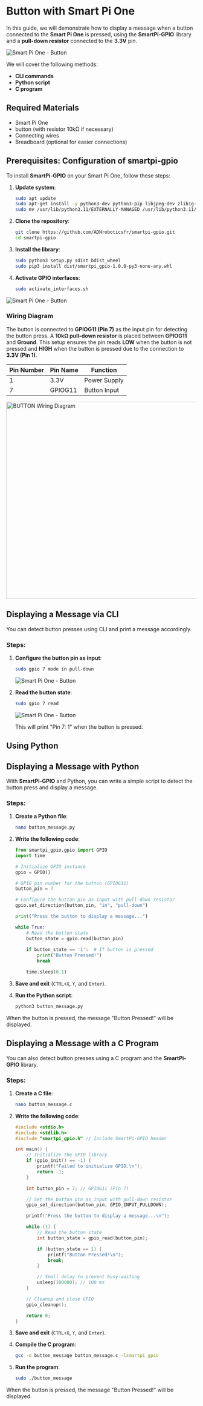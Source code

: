 # Button with Smart Pi One

In this guide, we will demonstrate how to display a message when a button connected to the **Smart Pi One** is pressed, using the **SmartPi-GPIO** library and a **pull-down resistor** connected to the **3.3V** pin.

![Smart Pi One - Button](../../../img/SmartPi/Sensors&Modules/SmartPi_Button_Control/SmartPi_Button_Control_1.png)

We will cover the following methods:
- **CLI commands**
- **Python script**
- **C program**

## Required Materials

- Smart Pi One
- button (with resistor 10kΩ if necessary)
- Connecting wires
- Breadboard (optional for easier connections)

## Prerequisites: Configuration of smartpi-gpio

To install **SmartPi-GPIO** on your Smart Pi One, follow these steps:

1. **Update system**:
   ```bash
   sudo apt update 
   sudo apt-get install -y python3-dev python3-pip libjpeg-dev zlib1g-dev libtiff-dev
   sudo mv /usr/lib/python3.11/EXTERNALLY-MANAGED /usr/lib/python3.11/EXTERNALLY-MANAGED.old
   ```

2. **Clone the repository**:
   ```bash
   git clone https://github.com/ADNroboticsfr/smartpi-gpio.git
   cd smartpi-gpio
   ```

3. **Install the library**:
   ```bash
   sudo python3 setup.py sdist bdist_wheel
   sudo pip3 install dist/smartpi_gpio-1.0.0-py3-none-any.whl
   ```

4. **Activate GPIO interfaces**:
   ```bash
   sudo activate_interfaces.sh
   ``` 

![Smart Pi One - Button](../../../img/SmartPi/Sensors&Modules/SmartPi_Button_Control/SmartPi_Button_Control_3.png)


### Wiring Diagram

The button is connected to **GPIOG11 (Pin 7)** as the input pin for detecting the button press. A **10kΩ pull-down resistor** is placed between **GPIOG11** and **Ground**. This setup ensures the pin reads **LOW** when the button is not pressed and **HIGH** when the button is pressed due to the connection to **3.3V (Pin 1)**.

| **Pin Number** | **Pin Name**          | **Function**           |
|----------------|-----------------------|------------------------|
| 1              | 3.3V                  | Power Supply            |
| 7              | GPIOG11               | Button Input            |


<img src="../../../img/SmartPi/Sensors&Modules/SmartPi_Button_Control/SmartPi_Button_Control_2.png" width="520" alt="BUTTON Wiring Diagram">

## Displaying a Message via CLI

You can detect button presses using CLI and print a message accordingly.

### Steps:

1. **Configure the button pin as input**:
   ```bash
   sudo gpio 7 mode in pull-down
   ```

   ![Smart Pi One - Button](../../../img/SmartPi/Sensors&Modules/SmartPi_Button_Control/SmartPi_Button_Control_4.png)

2. **Read the button state**:
   ```bash
   sudo gpio 7 read
   ```

   ![Smart Pi One - Button](../../../img/SmartPi/Sensors&Modules/SmartPi_Button_Control/SmartPi_Button_Control_5.png)

   This will print "Pin 7: 1" when the button is pressed.

## Using Python

## Displaying a Message with Python

With **SmartPi-GPIO** and Python, you can write a simple script to detect the button press and display a message.

### Steps:

1. **Create a Python file**:
   ```bash
   nano button_message.py
   ```

2. **Write the following code**:

   ```python
   from smartpi_gpio.gpio import GPIO
   import time

   # Initialize GPIO instance
   gpio = GPIO()

   # GPIO pin number for the button (GPIOG11)
   button_pin = 7

   # Configure the button pin as input with pull-down resistor
   gpio.set_direction(button_pin, "in", "pull-down")

   print("Press the button to display a message...")

   while True:
       # Read the button state
       button_state = gpio.read(button_pin)
       
       if button_state == '1':  # If button is pressed
           print("Button Pressed!")
           break

       time.sleep(0.1)
   ```

3. **Save and exit** (`CTRL+X`, `Y`, and `Enter`).

4. **Run the Python script**:
   ```bash
   python3 button_message.py
   ```

When the button is pressed, the message "Button Pressed!" will be displayed.

## Displaying a Message with a C Program

You can also detect button presses using a C program and the **SmartPi-GPIO** library.

### Steps:

1. **Create a C file**:
   ```bash
   nano button_message.c
   ```

2. **Write the following code**:

   ```c
   #include <stdio.h>
   #include <stdlib.h>
   #include "smartpi_gpio.h" // Include SmartPi-GPIO header

   int main() {
       // Initialize the GPIO library
       if (gpio_init() == -1) {
           printf("Failed to initialize GPIO.\n");
           return -1;
       }

       int button_pin = 7; // GPIOG11 (Pin 7)

       // Set the button pin as input with pull-down resistor
       gpio_set_direction(button_pin, GPIO_INPUT_PULLDOWN);

       printf("Press the button to display a message...\n");

       while (1) {
           // Read the button state
           int button_state = gpio_read(button_pin);

           if (button_state == 1) {
               printf("Button Pressed!\n");
               break;
           }

           // Small delay to prevent busy-waiting
           usleep(100000); // 100 ms
       }

       // Cleanup and close GPIO
       gpio_cleanup();

       return 0;
   }
   ```

3. **Save and exit** (`CTRL+X`, `Y`, and `Enter`).

4. **Compile the C program**:
   ```bash
   gcc -o button_message button_message.c -lsmartpi_gpio
   ```

5. **Run the program**:
   ```bash
   sudo ./button_message
   ```

When the button is pressed, the message "Button Pressed!" will be displayed.

